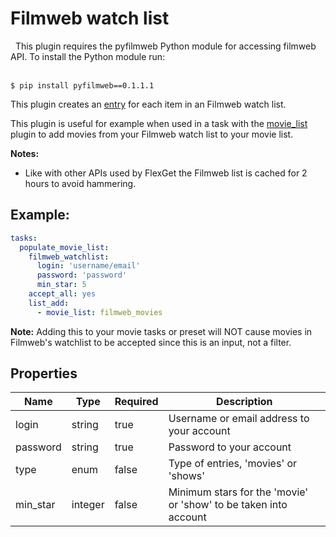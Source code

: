 # Filmweb watch list

<div class="alert alert-info" role="alert">
  <span class="glyphicon glyphicon glyphicon-download-alt"></span>
  &nbsp;
This plugin requires the pyfilmweb Python module for accessing filmweb API. To install the Python module run: <br/><br/>

```
$ pip install pyfilmweb==0.1.1.1
```
</div>

This plugin creates an [entry](/Entry) for each item in an Filmweb watch list.

This plugin is useful for example when used in a task with the [movie_list](/Plugins/List/movie_list) plugin  to add movies from your Filmweb watch list to your movie list.

**Notes:**

 * Like with other APIs used by FlexGet the Filmweb list is cached for 2 hours to avoid hammering.

## Example:

```yaml
tasks:
  populate_movie_list:
    filmweb_watchlist:
      login: 'username/email'
      password: 'password'
      min_star: 5
    accept_all: yes
    list_add:
      - movie_list: filmweb_movies
```


**Note:** Adding this to your movie tasks or preset will NOT cause movies in Filmweb's watchlist to be accepted since this is an input, not a filter.

## Properties

| **Name** | **Type** | **Required** | **Description** |
| --- | --- | --- | --- |
| login | string | true | Username or email address to your account
| password | string | true | Password to your account
| type | enum | false | Type of entries, 'movies' or 'shows'
| min_star | integer | false | Minimum stars for the 'movie' or 'show' to be taken into account
